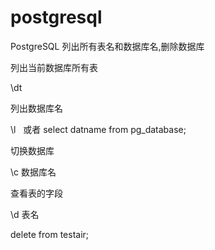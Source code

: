 # postgresql
PostgreSQL 列出所有表名和数据库名,删除数据库

列出当前数据库所有表

\dt

列出数据库名

\l   或者 select datname from pg_database;

切换数据库

\c 数据库名

查看表的字段

\d 表名

delete from testair;
